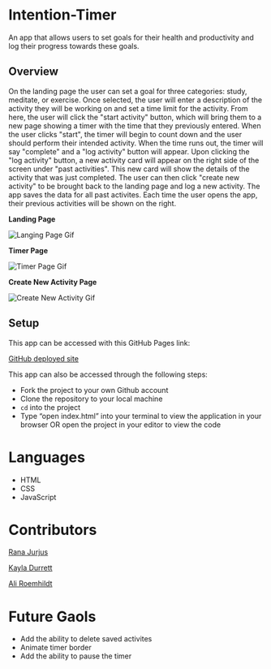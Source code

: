 # Intention-Timer

An app that allows users to set goals for their health and productivity and log their progress towards these goals.

## Overview

On the landing page the user can set a goal for three categories: study, meditate, or exercise. Once selected, the user will enter a description of the activity they will be working on and set a time limit for the activity. From here, the user will click the "start activity" button, which will bring them to a new page showing a timer with the time that they previously entered. When the user clicks "start", the timer will begin to count down and the user should perform their intended activity. When the time runs out, the timer will say "complete" and a "log activity" button will appear. Upon clicking the "log activity" button, a new activity card will appear on the right side of the screen under "past activities". This new card will show the details of the activity that was just completed. The user can then click "create new activity" to be brought back to the landing page and log a new activity. The app saves the data for all past activites. Each time the user opens the app, their previous activities will be shown on the right. 

**Landing Page**

![Langing Page Gif](https://media.giphy.com/media/ssBNxvddf7RFyAbYE0/giphy.gif)

**Timer Page**

![Timer Page Gif](https://media.giphy.com/media/Ovabc68q2r066pwUd0/giphy.gif)

**Create New Activity Page**

![Create New Activity Gif](https://media.giphy.com/media/9d3UYfBOxyGUr9GOps/giphy.gif)

## Setup
This app can be accessed with this GitHub Pages link:

[GitHub deployed site](https://krdurrett.github.io/intention-timer/)

This app can also be accessed through the following steps:

- Fork the project to your own Github account
- Clone the repository to your local machine
- `cd` into the project
- Type “open index.html” into your terminal to view the application in your browser OR open the project in your editor to view the code

# Languages

- HTML
- CSS
- JavaScript

# Contributors

[Rana Jurjus](https://github.com/rjur11)

[Kayla Durrett](https://github.com/krdurrett)

[Ali Roemhildt](https://github.com/aliroemhildt)

# Future Gaols

- Add the ability to delete saved activites
- Animate timer border
- Add the ability to pause the timer 
